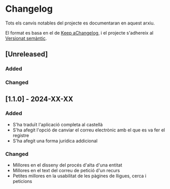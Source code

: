 # Changelog

Tots els canvis notables del projecte es documentaran en aquest arxiu.

El format es basa en el de [Keep
aChangelog](https://keepachangelog.com/en/1.0.0/), i el projecte s'adhereix al
[Versionat semàntic](https://semver.org/spec/v2.0.0.html).

## [Unreleased]

### Added

### Changed



## [1.1.0] - 2024-XX-XX

### Added

- S'ha traduït l'aplicació completa al castellà
- S'ha afegit l'opció de canviar el correu electrònic amb el que es va fer el
  registre
- S'ha afegit una forma jurídica addicional

### Changed

- Millores en el disseny del procés d'alta d'una entitat
- Millores en el text del correu de petició d'un recurs
- Petites millores en la usabilitat de les pàgines de lligues, cerca i peticions


